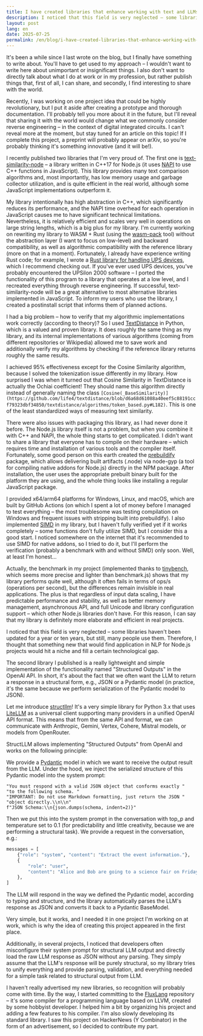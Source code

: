 ```yaml
---
title: I have created libraries that enhance working with text and LLMs
description: I noticed that this field is very neglected – some libraries haven't been updated for a year or ten years, but still, many people use them. Therefore, I thought that something new that would find application in NLP for Node.js projects would hit a niche and fill a certain technological gap.
layout: post
lang: en
date: 2025-07-25
permalink: /en/blog/i-have-created-libraries-that-enhance-working-with-text-and-llms/
---
```


It's been a while since I last wrote on the blog, but I finally have something to write about. You'll have to get used to my approach – I wouldn't want to write here about unimportant or insignificant things. I also don't want to directly talk about what I do at work or in my profession, but rather publish things that, first of all, I can share, and secondly, I find interesting to share with the world.

Recently, I was working on one project idea that could be highly revolutionary, but I put it aside after creating a prototype and thorough documentation. I'll probably tell you more about it in the future, but I'll reveal that sharing it with the world would change what we commonly consider reverse engineering – in the context of digital integrated circuits. I can't reveal more at the moment, but stay tuned for an article on this topic! If I complete this project, a preprint will probably appear on arXiv, so you're probably thinking it's something innovative (and it will be!).

I recently published two libraries that I'm very proud of. The first one is [text-similarity-node](https://github.com/piotrmaciejbednarski/text-similarity-node) – a library written in C++17 for Node.js (it uses [NAPI](https://nodejs.org/api/n-api.html) to use C++ functions in JavaScript). This library provides many text comparison algorithms and, most importantly, has low memory usage and garbage collector utilization, and is quite efficient in the real world, although some JavaScript implementations outperform it.

My library intentionally has high abstraction in C++, which significantly reduces its performance, and the NAPI time overhead for each operation in JavaScript causes me to have significant technical limitations. Nevertheless, it is relatively efficient and scales very well in operations on large string lengths, which is a big plus for my library. I'm currently working on rewriting my library to WASM + Rust (using the [wasm-pack](https://github.com/drager/wasm-pack) tool) without the abstraction layer (I want to focus on low-level) and backward compatibility, as well as algorithmic compatibility with the reference library (more on that in a moment). Fortunately, I already have experience writing Rust code; for example, I wrote a [Rust library for handling UPS devices](https://github.com/piotrmaciejbednarski/megatec-ups-control), which I recommend checking out. If you've ever used UPS devices, you've probably encountered the UPSilon 2000 software – I ported the functionality of this program to a library that operates at a low level, and I recreated everything through reverse engineering. If successful, text-similarity-node will be a great alternative to most alternative libraries implemented in JavaScript. To inform my users who use the library, I created a postinstall script that informs them of planned actions.

I had a big problem – how to verify that my algorithmic implementations work correctly (according to theory)? So I used [TextDistance](https://github.com/life4/textdistance) in Python, which is a valued and proven library. It does roughly the same thing as my library, and its internal implementations of various algorithms (coming from different repositories or Wikipedia) allowed me to save work and additionally verify my algorithms by checking if the reference library returns roughly the same results.

I achieved 95% effectiveness except for the Cosine Similarity algorithm, because I solved the tokenization issue differently in my library. How surprised I was when it turned out that Cosine Similarity in TextDistance is actually the Ochiai coefficient! They should name this algorithm directly instead of generally naming the class `[Cosine(_BaseSimilarity)](https://github.com/life4/textdistance/blob/d6a68d61088a40eef5c88191ccf79323dbf34850/textdistance/algorithms/token_based.py#L182)`. This is one of the least standardized ways of measuring text similarity.

There were also issues with packaging this library, as I had never done it before. The Node.js library itself is not a problem, but when you combine it with C++ and NAPI, the whole thing starts to get complicated. I didn't want to share a library that everyone has to compile on their hardware – which requires time and installation of various tools and the compiler itself. Fortunately, some good person on this earth created the [prebuildify](https://github.com/prebuild/prebuildify) package, which allows delivering built artifacts (.node) via node-gyp (a tool for compiling native addons for Node.js) directly in the NPM package. After installation, the user uses the appropriate prebuilt binary built for the platform they are using, and the whole thing looks like installing a regular JavaScript package.

I provided x64/arm64 platforms for Windows, Linux, and macOS, which are built by GitHub Actions (on which I spent a lot of money before I managed to test everything – the most troublesome was testing compilation on Windows and frequent issues with stripping built into prebuildify). I also implemented [SIMD](https://en.wikipedia.org/wiki/Single_instruction,_multiple_data) in my library, but I haven't fully verified yet if it works completely – some functions don't fully utilize SIMD, but I consider this a good start. I noticed somewhere on the internet that it's recommended to use SIMD for native addons, so I tried to do it, but I'll perform the verification (probably a benchmark with and without SIMD) only soon. Well, at least I'm honest…

Actually, the benchmark in my project (implemented thanks to [tinybench](https://github.com/tinylibs/tinybench), which seems more precise and lighter than benchmark.js) shows that my library performs quite well, although it often fails in terms of ops/s (operations per second), but the differences remain invisible in real applications. The plus is that regardless of input data scaling, I have predictable performance and stability, as well as better memory management, asynchronous API, and full Unicode and library configuration support – which other Node.js libraries don't have. For this reason, I can say that my library is definitely more elaborate and efficient in real projects.

I noticed that this field is very neglected – some libraries haven't been updated for a year or ten years, but still, many people use them. Therefore, I thought that something new that would find application in NLP for Node.js projects would hit a niche and fill a certain technological gap.

The second library I published is a really lightweight and simple implementation of the functionality named "Structured Outputs" in the OpenAI API. In short, it's about the fact that we often want the LLM to return a response in a structural form, e.g., JSON or a Pydantic model (in practice, it's the same because we perform serialization of the Pydantic model to JSON).

Let me introduce [structllm](https://github.com/piotrmaciejbednarski/structllm)! It's a very simple library for Python 3.x that uses [LiteLLM](https://github.com/BerriAI/litellm) as a universal client supporting many providers in a unified OpenAI API format. This means that from the same API and format, we can communicate with Anthropic, Gemini, Vertex, Cohere, Mistral models, or models from OpenRouter.

StructLLM allows implementing "Structured Outputs" from OpenAI and works on the following principle:

We provide a [Pydantic](https://docs.pydantic.dev/latest/) model in which we want to receive the output result from the LLM. Under the hood, we inject the serialized structure of this Pydantic model into the system prompt:

```
"You must respond with a valid JSON object that conforms exactly "
"to the following schema. "
"IMPORTANT: Do not use Markdown formatting, just return the JSON "
"object directly.\\n\\n"
f"JSON Schema:\\n{json.dumps(schema, indent=2)}"
```

Then we put this into the system prompt in the conversation with top_p and temperature set to 0.1 (for predictability and little creativity, because we are performing a structural task). We provide a request in the conversation, e.g.:

```python
messages = [
    {"role": "system", "content": "Extract the event information."},
    {
        "role": "user",
        "content": "Alice and Bob are going to a science fair on Friday.",
    },
]
```

The LLM will respond in the way we defined the Pydantic model, according to typing and structure, and the library automatically parses the LLM's response as JSON and converts it back to a Pydantic BaseModel.

Very simple, but it works, and I needed it in one project I'm working on at work, which is why the idea of creating this project appeared in the first place.

Additionally, in several projects, I noticed that developers often misconfigure their system prompt for structural LLM output and directly load the raw LLM response as JSON without any parsing. They simply assume that the LLM's response will be purely structural, so my library tries to unify everything and provide parsing, validation, and everything needed for a simple task related to structural output from LLM.

I haven't really advertised my new libraries, so recognition will probably come with time. By the way, I started committing to the [FluxLang](https://github.com/kvthweatt/FluxLang) repository – it's some compiler for a programming language based on LLVM, created by some hobbyist developer. I helped him a bit by organizing his project and adding a few features to his compiler. I'm also slowly developing its standard library. I saw this project on HackerNews (Y Combinator) in the form of an advertisement, so I decided to contribute my part.
